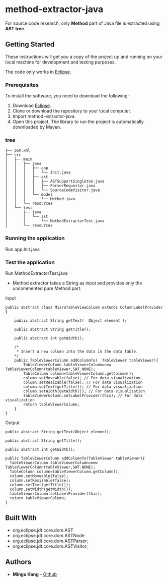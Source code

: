 # method-extractor-java
For source code research, only **Method** part of Java file is extracted using **AST tree**.

## Getting Started

These instructions will get you a copy of the project up and running on your local machine for development and testing purposes.

The code only works in [Eclipse](https://www.eclipse.org/downloads/).

### Prerequisites

To install the software, you need to download the following:
1. Download [Eclipse](https://www.eclipse.org/downloads/).
2. Clone or download the repository to your local computer.
3. Import method-extractor-java.
4. Open this project, The library to run the project is automatically downloaded by Maven.

### tree
```
├── pom.xml
├── src
│   ├── main
│   │   ├── java
│   │   │   ├── app
│   │   │   │   └── Init.java
│   │   │   ├── ast
│   │   │   │   ├── ASTSupportSingleton.java
│   │   │   │   ├── ParserRequestor.java
│   │   │   │   └── SourceCodeVisitor.java
│   │   │   └── model
│   │   │       └── Method.java
│   │   └── resources
│   └── test
│       ├── java
│       │   └── ast
│       │       └── MethodExtractorTest.java
│       └── resources
```

### Running the application

Run app.Init.java

### Test the application

Run MethodExtractorTest.java
* Method extractor takes a String as input and provides only the uncommented pure Method part.

Input
```
public abstract class MisraTableViewColumn extends ColumnLabelProvider {
    
    public abstract String getText(  Object element );
    
    public abstract String getTitle();
    
    public abstract int getWidth();
    
    /*
     * Insert a new column into the data in the data table.
    */
    public TableViewerColumn addColumnTo(  TableViewer tableViewer){
        TableViewerColumn tableViewerColumn=new TableViewerColumn(tableViewer,SWT.NONE); 
        TableColumn column=tableViewerColumn.getColumn(); 
        column.setMoveable(false); // For data visualization
        column.setResizable(false); // For data visualization
        column.setText(getTitle()); // For data visualization
        column.setWidth(getWidth()); // For data visualization
        tableViewerColumn.setLabelProvider(this); // For data visualization
        return tableViewerColumn; 
    }
}
```

Output
```
public abstract String getText(Object element);

public abstract String getTitle();

public abstract int getWidth();

public TableViewerColumn addColumnTo(TableViewer tableViewer){
  TableViewerColumn tableViewerColumn=new TableViewerColumn(tableViewer,SWT.NONE);
  TableColumn column=tableViewerColumn.getColumn();
  column.setMoveable(false);
  column.setResizable(false);
  column.setText(getTitle());
  column.setWidth(getWidth());
  tableViewerColumn.setLabelProvider(this);
  return tableViewerColumn;
}
```

## Built With
* org.eclipse.jdt.core.dom.AST
* org.eclipse.jdt.core.dom.ASTNode
* org.eclipse.jdt.core.dom.ASTParser;
* org.eclipse.jdt.core.dom.ASTVisitor;

## Authors
* **Mingu Kang** - [Github](https://github.com/minqukanq)
